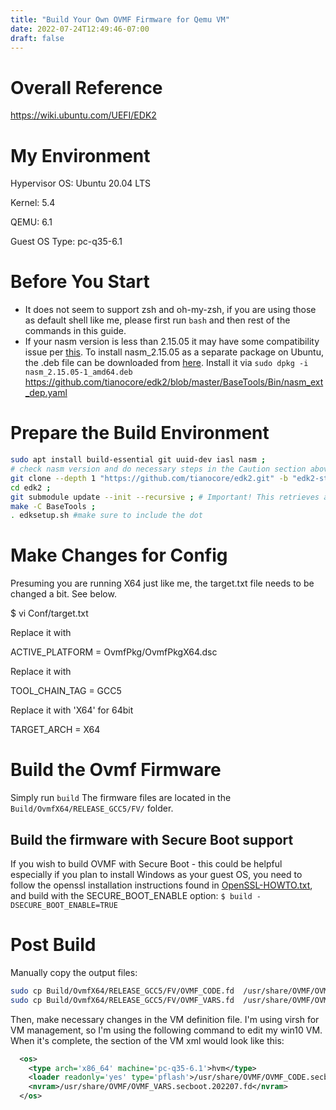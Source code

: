 ```yaml
---
title: "Build Your Own OVMF Firmware for Qemu VM"
date: 2022-07-24T12:49:46-07:00
draft: false
---
```


# Overall Reference 
https://wiki.ubuntu.com/UEFI/EDK2

# My Environment
Hypervisor OS: Ubuntu 20.04 LTS

Kernel: 5.4

QEMU: 6.1

Guest OS Type: pc-q35-6.1

# Before You Start

- It does not seem to support zsh and oh-my-zsh, if you are using those as default shell like me, please first run `bash` and then rest of the commands in this guide.
- If your nasm version is less than 2.15.05 it may have some compatibility issue per [this](https://github.com/tianocore/edk2/blob/master/BaseTools/Bin/nasm_ext_dep.yaml). To install nasm_2.15.05 as a separate package on Ubuntu, the .deb file can be downloaded from [here](https://launchpad.net/ubuntu/+archive/primary/+files/nasm_2.15.05-1_amd64.deb). Install it via `sudo dpkg -i nasm_2.15.05-1_amd64.deb`
https://github.com/tianocore/edk2/blob/master/BaseTools/Bin/nasm_ext_dep.yaml


# Prepare the Build Environment
```bash
sudo apt install build-essential git uuid-dev iasl nasm ;
# check nasm version and do necessary steps in the Caution section above
git clone --depth 1 "https://github.com/tianocore/edk2.git" -b "edk2-stable202205" ;
cd edk2 ;
git submodule update --init --recursive ; # Important! This retrieves all the submodules needed
make -C BaseTools ;
. edksetup.sh #make sure to include the dot
```

# Make Changes for Config

Presuming you are running X64 just like me, the target.txt file needs to be changed a bit. See below.

$ vi Conf/target.txt

Replace it with

 ACTIVE_PLATFORM       = OvmfPkg/OvmfPkgX64.dsc 

Replace it with

 TOOL_CHAIN_TAG        = GCC5

Replace it with 'X64' for 64bit

 TARGET_ARCH           = X64 

# Build the Ovmf Firmware

Simply run `build` The firmware files are located in the `Build/OvmfX64/RELEASE_GCC5/FV/` folder.


## Build the firmware with Secure Boot support
If you wish to build OVMF with Secure Boot - this could be helpful especially if you plan to install Windows as your guest OS, you need to follow the openssl installation instructions found in [OpenSSL-HOWTO.txt](https://github.com/tianocore/edk2/blob/master/CryptoPkg/Library/OpensslLib/OpenSSL-HOWTO.txt), and build with the SECURE_BOOT_ENABLE option:
`$ build -DSECURE_BOOT_ENABLE=TRUE`

# Post Build

Manually copy the output files:
```bash
sudo cp Build/OvmfX64/RELEASE_GCC5/FV/OVMF_CODE.fd  /usr/share/OVMF/OVMF_CODE.secboot.202207.fd ;
sudo cp Build/OvmfX64/RELEASE_GCC5/FV/OVMF_VARS.fd  /usr/share/OVMF/OVMF_VARS.secboot.202207.fd ;
```

Then, make necessary changes in the VM definition file. I'm using virsh for VM management, so I'm using the following command to edit my win10 VM. When it's complete, the <OS> section of the VM xml would look like this:

```xml
  <os>
    <type arch='x86_64' machine='pc-q35-6.1'>hvm</type>
    <loader readonly='yes' type='pflash'>/usr/share/OVMF/OVMF_CODE.secboot.202207.fd</loader>
    <nvram>/usr/share/OVMF/OVMF_VARS.secboot.202207.fd</nvram>
  </os>
```
